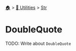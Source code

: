 <!--startTocHeader-->
[🏠](../../README.md) > [🔧 Utilities](../README.md) > [Str](README.md)
# DoubleQuote
<!--endTocHeader-->

TODO: Write about `DoubleQuote`

<!--startTocSubTopic-->
<!--endTocSubTopic-->